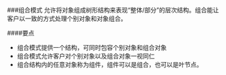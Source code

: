 ###组合模式
允许将对象组成树形结构来表现“整体/部分”的层次结构。组合能让客户以一致的方式处理个别对象和对象组合。

####要点
* 组合模式提供一个结构，可同时包容个别对象和组合对象
* 组合模式允许客户对个别对象以及组合对象一视同仁
* 组合结构内的任意对象称为组件，组件可以是组合，也可以是叶节点。